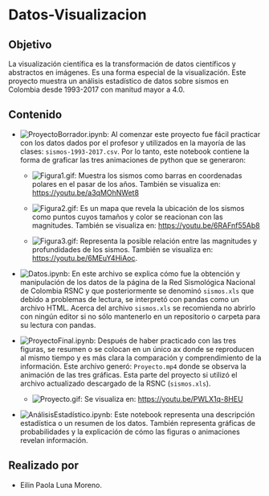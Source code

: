# Datos-Visualizacion

## Objetivo

La visualización científica es la transformación de datos científicos y abstractos en imágenes. Es una forma especial de la visualización. Este proyecto muestra un análisis estadístico de datos sobre sismos en Colombia desde 1993-2017 con manitud mayor a 4.0.  

## Contenido

+ ![ProyectoBorrador.ipynb](https://github.com/eilinluna16/Datos-visualizacion/blob/master/ProyectoBorrador.ipynb): Al comenzar este proyecto fue fácil practicar con los datos dados por el profesor y utilizados en la mayoría de las clases: `sismos-1993-2017.csv`. Por lo tanto, este notebook contiene la forma de graficar las tres animaciones de python que se generaron:  

    + ![Figura1.gif](https://github.com/eilinluna16/Datos-visualizacion/blob/master/Figura1.gif): Muestra los sismos como barras en coordenadas polares en el pasar de los años. También se visualiza en: https://youtu.be/a3qMOhNWet8
    
    + ![Figura2.gif](https://github.com/eilinluna16/Datos-visualizacion/blob/master/Figura2.gif): Es un mapa que revela la ubicación de los sismos como puntos cuyos tamaños y color se reacionan con las magnitudes. También se visualiza en: https://youtu.be/6RAFnf55Ab8
    
    + ![Figura3.gif](https://github.com/eilinluna16/Datos-visualizacion/blob/master/Figura3.gif): Representa la posible relación entre las magnitudes y profundidades de los sismos. También se visualiza en: https://youtu.be/6MEuY4HiAoc.
    
    
+ ![Datos.ipynb](https://github.com/eilinluna16/Datos-visualizacion/blob/master/Datos.ipynb): En este archivo se explica cómo fue la obtención y manipulación de los datos de la página de la Red Sismológica Nacional de Colombia RSNC y que posteriormente se denominó `sismos.xls` que debido a problemas de lectura, se interpretó con pandas como un archivo HTML. Acerca del archivo `sismos.xls` se recomienda no abrirlo con ningún editor si no sólo mantenerlo en un repositorio o carpeta para su lectura con pandas.  


+ ![ProyectoFinal.ipynb](https://github.com/eilinluna16/Datos-visualizacion/blob/master/ProyectoFinal.ipynb): Después de haber practicado con las tres figuras, se resumen o se colocan en un único ax donde se reproducen al mismo tiempo y es más clara la comparación y comprendimiento de la información. Este archivo generó: `Proyecto.mp4` donde se observa la animación de las tres gráficas. Esta parte del proyecto si utilizó el archivo actualizado descargado de la RSNC (`sismos.xls`).  

	+ ![Proyecto.gif](https://github.com/eilinluna16/Datos-visualizacion/blob/master/Proyecto.gif): Se visualiza en: https://youtu.be/PWLX1q-8HEU


+ ![AnálisisEstadístico.ipynb](https://github.com/eilinluna16/Datos-visualizacion/blob/master/AnálisisEstadístico.ipynb): Este notebook representa una descripción estadística o un resumen de los datos. También representa gráficas de probabilidades y la explicación de cómo las figuras o animaciones revelan información.  

## Realizado por

+ Eilin Paola Luna Moreno.
